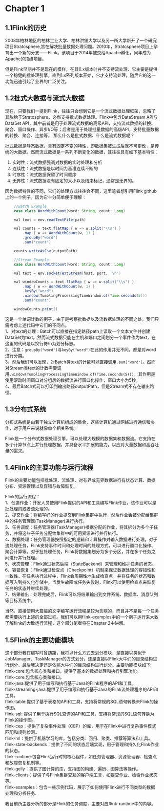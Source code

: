 # Chapter 1 
 
 ## 1.1Flink的历史
2008年柏林地区的柏林工业大学、柏林洪堡大学以及另一所大学新开了一个研究项目Stratosphere,旨在解决批量数据处理问题。2010年，Stratosphere项目上孕育出一个新的分支——Flink。该项目于2014年被交给Apache孵化，同年成为Apache的顶级项目。 

但是Flink早期并不是现在的模样，在其0.x版本时并不支持流处理、它主要是提供一个稳健的批处理引擎。直到1.x系列版本开始，它才支持流处理，随后它的这一功能迅速引起了业界的广泛关注。

## 1.2批式大数据与流式大数据
现在，只要我们一提到Flink，往往只会想到它是一个流式数据处理框架，忽略了其脱胎于Stratosphere，必然支持批式数据处理。Flink中包含DataStream API与DataSet API，其中前者是用于处理流式数据的高级API，支持流式数据的转换、聚合、窗口操作、异步I/O等；后者是用于处理批量数据的高级API，支持批量数据的转换、聚合、连接等。
那么什么是批式数据、什么是流式数据呢？ 

批式数据是静态数据，具有固定不变的特性，即数据集被生成后就不可更改，是传统的大数据。然而流式数据是一系列不断变化的数据，其往往具有如下基本特性： 
  
1. 实时性：流式数据强调对数据的实时处理和分析  
2. 连续性：流式数据是以时间为基准连续不断的  
3. 时序性：流式数据保留了时间顺序  
4. 无界性：流式数据没有固定的大小以及结束标记，通常是无界的。 

因为数据特性的不同，它们的处理方式往往会不同，这里笔者想引用Flink github上的一个例子，因为它十分简单便于理解：
``` java
    //Batch Example
    case class WordWithCount(word: String, count: Long)

    val text = env.readTextFile(path)

    val counts = text.flatMap { w => w.split("\\s") }
        .map { w => WordWithCount(w, 1) }
        .groupBy("word")
        .sum("count")

    counts.writeAsCsv(outputPath)
```
``` java
    //Stream Example
    case class WordWithCount(word: String, count: Long)

    val text = env.socketTextStream(host, port, '\n')

    val windowCounts = text.flatMap { w => w.split("\\s") }
        .map { w => WordWithCount(w, 1) }
        .keyBy("word")
        .window(TumblingProcessingTimeWindow.of(Time.seconds(5)))
        .sum("count")

    windowCounts.print()
```
这是一个单词计数的例子，由于是考察批数据以及流数据处理的不同之处，我们只需考虑上述代码中它们的不同点。  
1、对text的处理：Batch可以直接在指定路径path上读取一个文本文件并创建DataSet为text。然而流式数据只能在主机和端口之间划分一个事件作为text，在这里的代码是以换行符\n为划分标志。  
2、注意：`groupBy("word")`与`keyBy("word")`在此的作用并无不同，都是对word进行分类。  
3、然后我们可以发现，对Batch类text的计数可以直接调用`.sum("word")`。然而对Stream类text的计数需要调用`.window(TumblingProcessingTimeWindow.of(Time.seconds(5)))`，其作用是使用滚动时间窗口对分组后的数据流进行窗口化操作，窗口大小为5秒。  
4、最后Batch式可以打印到输出路径outputPath，但是Stream式不存在输出路径。  

## 1.3分布式系统
分布式系统是由若干独立计算机组成的集合，这些计算机通过网络进行通信和协作，对于用户来说就像单个相关系统。  

Flink是一个分布式数据处理引擎，可以处理大规模的数据集和数据流。它支持在多个计算节点上并行处理数据，并具备水平扩展的能力，以应对大量数据和高吞吐量的需求。

## 1.4Flink的主要功能与运行流程
Flink的主要功能包括批处理、流处理、对有界或无界数据进行有状态计算、数据分布、资源管理以及容错与故障恢复。  

Flink的运行流程：  
1、创造作业：开发人员使用Flink提供的API和工具编写Flink作业，该作业可以是批处理的或者流处理的。  
2、提交作业：将编写好的作业提交到Flink集群中执行，然后作业会被分配给集群中的任务管理器(TaskManager)进行执行。  
3、任务调度：任务管理器(TaskManager)根据分配的作业，将其拆分为多个子任务，并将这些子任务分配给集群中的可用资源进行并行执行。  
4、数据处理：任务管理器按照指定的逻辑和计算操作对输入数据进行处理。对于流处理任务，Flink支持事件时间和处理时间的处理方式，可以进行窗口化操作、聚合计算等。对于批处理任务，Flink将数据集划分为多个分区，并在多个任务之间进行并行处理。  
5、状态管理：Flink通过状态后端（StateBackend）来管理和维护任务的状态。  
6、容错恢复：Flink通过检查点（Checkpoint）机制来保证数据处理的容错性和一致性。在任务执行过程中，Flink会周期性地生成检查点，并将任务的状态和数据写入到持久化存储中。当发生故障或任务失败时，Flink可以使用检查点来恢复任务的状态并继续处理。  
7、结果输出：处理完成后，Flink可以将结果输出到文件系统、数据库、消息队列等目标系统中。  

当然，直接使用大篇幅的文字编写运行流程是较为含糊的，而且并不是每一个任务都需要执行上述的全部过程。我们可以用flink-examples中的一个例子运行来大致了解flink的大致运行流程，这个部分笔者将在Chapter 2中讲解。  

## 1.5Flink的主要功能模块
这个部分我在编写时曾踌躇，我将以什么方式去划分模块，是直接以类似于JobManager、TaskManager的方式划分，还是直接以Flink大牛们的目录结构进行划分，最后我决定还是依照大牛们的目录结构进行划分。主要功能模块如下:  
flink-core:包含核心类和接口，提供了基本的数据处理和执行引擎功能。  
flink-core:包含核心类和接口。  
flink-java:提供了用于编写和执行基于Java的Flink程序的API和工具。  
flink-streaming-java:提供了用于编写和执行基于Java的Flink流处理程序的API和工具。  
flink-table:提供了基于表格的API和工具，支持将常规的SQL语句转换未Flink的操作图。  
flink-sql: 提供了用于执行SQL查询的API和工具，支持将常规的SQL语句转换为Flink的操作图。  
flink-cep：提供了复杂事件处理（CEP）的库，用于在Flink中进行复杂事件模式匹配和规则检测。  
flink-ml：提供了机器学习的库，包括分类、回归、聚类、推荐等算法和工具。  
flink-state-backends：提供了不同的状态后端实现，用于管理和持久化Flink作业的状态。  
flink-runtime:包含Flink运行时的核心组件，如任务管理器、资源管理器、检查点和故障恢复机制等。  
flink-gelly：提供了图计算的库，支持图的构建、遍历、图算法等操作。  
flink-clients：提供了与Flink集群交互的客户端工具，如提交作业、检索作业状态等。  
flink-examples：包含一些示例代码，展示了如何使用Flink进行不同类型的数据处理和分析任务.    

我目前所主要分析的部分是Flink的任务调度，主要对应flink-runtime中的内容。



